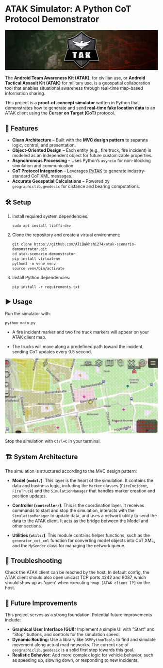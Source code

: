 # ATAK Simulator: A Python CoT Protocol Demonstrator

![Product Name Screen Shot](resources/ATAK.png)

The **Android Team Awareness Kit (ATAK)**, for civilian use, or **Android Tactical Assault Kit (ATAK)** for military use, is a geospatial collaboration tool that enables situational awareness through real-time map-based information sharing.  

This project is a **proof-of-concept simulator** written in Python that demonstrates how to generate and send **real-time fake location data** to an ATAK client using the **Cursor on Target (CoT)** protocol.  


## 🚀 Features  

- **Clean Architecture** – Built with the **MVC design pattern** to separate logic, control, and presentation.  
- **Object-Oriented Design** – Each entity (e.g., fire truck, fire incident) is modeled as an independent object for future customizable properties.  
- **Asynchronous Processing** – Uses Python’s `asyncio` for non-blocking simulation and communication.  
- **CoT Protocol Integration** – Leverages [PyTAK](https://pytak.readthedocs.io) to generate industry-standard CoT XML messages.  
- **Accurate Geospatial Calculations** – Powered by `geographiclib.geodesic` for distance and bearing computations.  


## 🛠 Setup  

1. Install required system dependencies:  
   ```
   sudo apt install libffi-dev
   ```

2. Clone the repository and create a virtual environment:
    ```
    git clone https://github.com/AliBakhshi274/atak-scenario-demonstrator.git
    cd atak-scenario-demonstrator
    pip install virtualenv
    python3 -m venv venv
    source venv/bin/activate
    ```
3. Install Python dependencies:

    ```
    pip install -r requirements.txt
    ```


## ▶️ Usage
Run the simulator with:
```
python main.py
```

- A fire incident marker and two fire truck markers will appear on your ATAK client map.

- The trucks will move along a predefined path toward the incident, sending CoT updates every 0.5 second.

![Product Name Screen Shot](resources/atak.gif)

Stop the simulation with `Ctrl+C` in your terminal.


## 🏗 System Architecture

The simulation is structured according to the MVC design pattern:

* **Model (`model/`)**: This layer is the heart of the simulation. It contains the data and business logic, including the `Marker` classes (`FireIncident`, `FireTruck`) and the `SimulationManager` that handles marker creation and position updates.

* **Controller (`controller/`)**: This is the coordination layer. It receives commands to start and stop the simulation, interacts with the `SimulationManager` to update data, and uses a network utility to send the data to the ATAK client. It acts as the bridge between the Model and other sections.

* **Utilities (`utils/`)**: This module contains helper functions, such as the `generator_cot_xml` function for converting model objects into CoT XML, and the `MySender` class for managing the network queue.


## 🧰 Troubleshooting

Check the ATAK client can be reached by the host.
In default config, the ATAK client should also open unicast TCP ports 4242 and 8087, which should show up as 'open' when executing ```nmap [ATAK client IP]``` on the host.


## 🔮 Future Improvements

This project serves as a strong foundation. Potential future improvements include:

* **Graphical User Interface (GUI):** Implement a simple UI with "Start" and "Stop" buttons, and controls for the simulation speed.
* **Dynamic Routing:** Use a library like `OSMPythonTools` to find and simulate movement along actual road networks. The current use of `geographiclib.geodesic` is a solid first step towards this goal.
* **Realistic Behavior:** Add more complex logic for vehicle behavior, such as speeding up, slowing down, or responding to new incidents.
